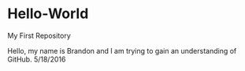 # Hello-World
My First Repository

Hello, my name is Brandon and I am trying to gain an understanding of GitHub. 5/18/2016
